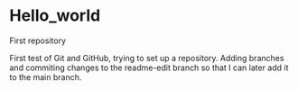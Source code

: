# Hello_world
First repository 

First test of Git and GitHub, trying to set up a repository. 
Adding branches and commiting changes to the readme-edit branch so that I can later add it to the main branch. 
